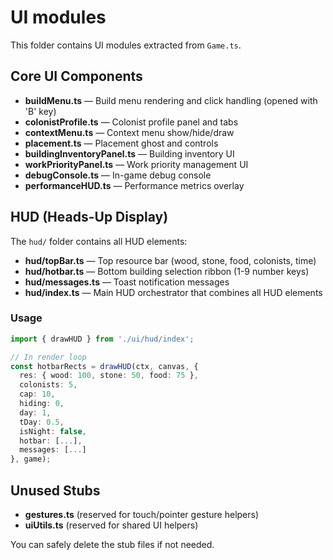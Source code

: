 # UI modules

This folder contains UI modules extracted from `Game.ts`.

## Core UI Components

- **buildMenu.ts** — Build menu rendering and click handling (opened with 'B' key)
- **colonistProfile.ts** — Colonist profile panel and tabs
- **contextMenu.ts** — Context menu show/hide/draw
- **placement.ts** — Placement ghost and controls
- **buildingInventoryPanel.ts** — Building inventory UI
- **workPriorityPanel.ts** — Work priority management UI
- **debugConsole.ts** — In-game debug console
- **performanceHUD.ts** — Performance metrics overlay

## HUD (Heads-Up Display)

The `hud/` folder contains all HUD elements:

- **hud/topBar.ts** — Top resource bar (wood, stone, food, colonists, time)
- **hud/hotbar.ts** — Bottom building selection ribbon (1-9 number keys)
- **hud/messages.ts** — Toast notification messages
- **hud/index.ts** — Main HUD orchestrator that combines all HUD elements

### Usage

```typescript
import { drawHUD } from './ui/hud/index';

// In render loop
const hotbarRects = drawHUD(ctx, canvas, {
  res: { wood: 100, stone: 50, food: 75 },
  colonists: 5,
  cap: 10,
  hiding: 0,
  day: 1,
  tDay: 0.5,
  isNight: false,
  hotbar: [...],
  messages: [...]
}, game);
```

## Unused Stubs

- **gestures.ts** (reserved for touch/pointer gesture helpers)
- **uiUtils.ts** (reserved for shared UI helpers)

You can safely delete the stub files if not needed.

